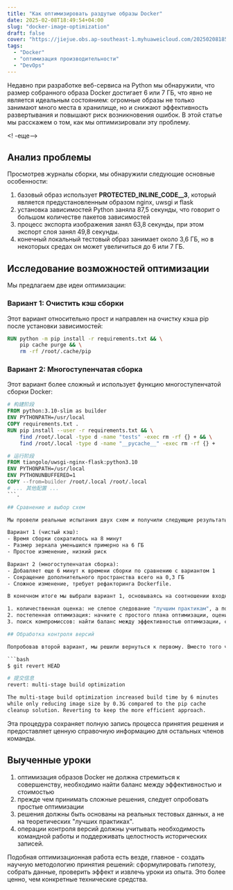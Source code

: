 ```yaml
---
title: "Как оптимизировать раздутые образы Docker"
date: 2025-02-08T18:49:54+04:00
slug: "docker-image-optimization"
draft: false
cover: "https://jiejue.obs.ap-southeast-1.myhuaweicloud.com/20250208185542747.webp"
tags:
  - "Docker"
  - "оптимизация производительности"
  - "DevOps"
---
```


Недавно при разработке веб-сервиса на Python мы обнаружили, что размер собранного образа Docker достигает 6 или 7 ГБ, что явно не является идеальным состоянием: огромные образы не только занимают много места в хранилище, но и снижают эффективность развертывания и повышают риск возникновения ошибок. В этой статье мы расскажем о том, как мы оптимизировали эту проблему.

<! -еще-->

## Анализ проблемы

Просмотрев журналы сборки, мы обнаружили следующие основные особенности:

1. базовый образ использует __PROTECTED_INLINE_CODE__3__, который является предустановленным образом nginx, uwsgi и flask
2. установка зависимостей Python заняла 87,5 секунды, что говорит о большом количестве пакетов зависимостей
3. процесс экспорта изображения занял 63,8 секунды, при этом экспорт слоя занял 49,8 секунды.
4. конечный локальный тестовый образ занимает около 3,6 ГБ, но в некоторых средах он может увеличиться до 6 или 7 ГБ.

## Исследование возможностей оптимизации

Мы предлагаем две идеи оптимизации:

### Вариант 1: Очистить кэш сборки

Этот вариант относительно прост и направлен на очистку кэша pip после установки зависимостей:

```dockerfile
RUN python -m pip install -r requirements.txt && \
    pip cache purge && \
    rm -rf /root/.cache/pip
```

### Вариант 2: Многоступенчатая сборка

Этот вариант более сложный и использует функцию многоступенчатой сборки Docker:

```dockerfile
# 构建阶段
FROM python:3.10-slim as builder
ENV PYTHONPATH=/usr/local
COPY requirements.txt .
RUN pip install --user -r requirements.txt && \
    find /root/.local -type d -name "tests" -exec rm -rf {} + && \
    find /root/.local -type d -name "__pycache__" -exec rm -rf {} +

# 运行阶段
FROM tiangolo/uwsgi-nginx-flask:python3.10
ENV PYTHONPATH=/usr/local
ENV PYTHONUNBUFFERED=1
COPY --from=builder /root/.local /root/.local
# ... 其他配置 ...
```.

## Сравнение и выбор схем

Мы провели реальные испытания двух схем и получили следующие результаты:

Вариант 1 (чистый кэш):
- Время сборки сократилось на 8 минут
- Размер зеркала уменьшился примерно на 6 ГБ
- Простое изменение, низкий риск

Вариант 2 (многоступенчатая сборка):
- Добавляет еще 6 минут к времени сборки по сравнению с вариантом 1
- Сокращение дополнительного пространства всего на 0,3 ГБ
- Сложное изменение, требует рефакторинга Dockerfile.

В конечном итоге мы выбрали вариант 1, основываясь на соотношении входных и выходных данных. Этот процесс принятия решений отражает несколько важных принципов инженерной практики:

1. количественная оценка: не слепое следование "лучшим практикам", а получение данных путем реального тестирования.
2. постепенная оптимизация: начните с простого плана оптимизации, оцените результаты и затем решите, нужен ли более сложный план.
3. поиск компромиссов: найти баланс между эффективностью оптимизации, сложностью реализации и стоимостью обслуживания.

## Обработка контроля версий

Попробовав второй вариант, мы решили вернуться к первому. Вместо того чтобы использовать `git push -f` для принудительного push, мы создали новый revert commit, чтобы сохранить целостность истории git:

```bash
$ git revert HEAD

# 提交信息
revert: multi-stage build optimization

The multi-stage build optimization increased build time by 6 minutes
while only reducing image size by 0.3G compared to the pip cache
cleanup solution. Reverting to keep the more efficient approach.
```

Эта процедура сохраняет полную запись процесса принятия решения и предоставляет ценную справочную информацию для остальных членов команды.

## Выученные уроки

1. оптимизация образов Docker не должна стремиться к совершенству, необходимо найти баланс между эффективностью и стоимостью
2. прежде чем принимать сложные решения, следует опробовать простые оптимизации
3. решения должны быть основаны на реальных тестовых данных, а не на теоретических "лучших практиках".
4. операции контроля версий должны учитывать необходимость командной работы и поддерживать целостность исторических записей.

Подобная оптимизационная работа есть везде, главное - создать научную методологию принятия решений: сформулировать гипотезу, собрать данные, проверить эффект и извлечь уроки из опыта. Это более ценно, чем конкретные технические средства.
